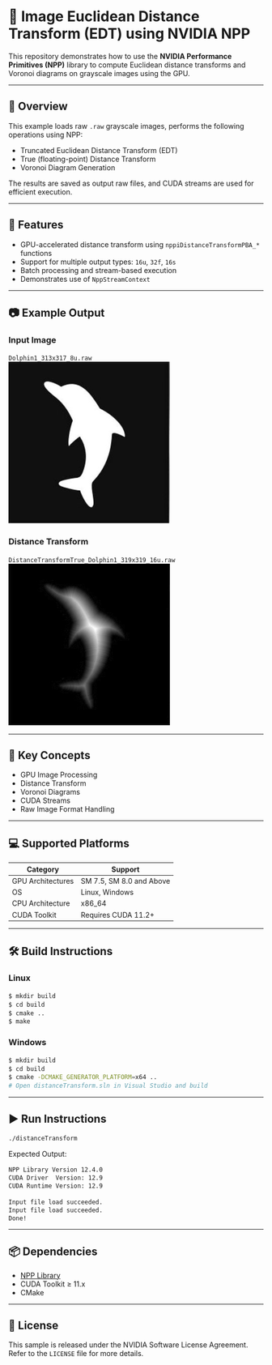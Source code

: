# 🧮 Image Euclidean Distance Transform (EDT) using NVIDIA NPP

This repository demonstrates how to use the **NVIDIA Performance Primitives (NPP)** library to compute Euclidean distance transforms and Voronoi diagrams on grayscale images using the GPU.

---

## 📌 Overview

This example loads raw `.raw` grayscale images, performs the following operations using NPP:

- Truncated Euclidean Distance Transform (EDT)
- True (floating-point) Distance Transform
- Voronoi Diagram Generation

The results are saved as output raw files, and CUDA streams are used for efficient execution.

---

## 🚀 Features

- GPU-accelerated distance transform using `nppiDistanceTransformPBA_*` functions
- Support for multiple output types: `16u`, `32f`, `16s`
- Batch processing and stream-based execution
- Demonstrates use of `NppStreamContext`

---

## 📷 Example Output

### Input Image  
`Dolphin1_313x317_8u.raw`  
![Input Image](/NPP/distanceTransform/dolphin1_Input_319x319_8u.jpg)

### Distance Transform  
`DistanceTransformTrue_Dolphin1_319x319_16u.raw`  
![Distance Transform](/NPP/distanceTransform/DistanceTransformTrue_Dolphin1_319x319_16u.jpg)

---

## 🧠 Key Concepts

- GPU Image Processing
- Distance Transform
- Voronoi Diagrams
- CUDA Streams
- Raw Image Format Handling

---

## 💻 Supported Platforms

| Category            | Support                                 |
|---------------------|------------------------------------------|
| GPU Architectures   | SM 7.5, SM 8.0 and Above                 |
| OS                  | Linux, Windows                           |
| CPU Architecture    | x86_64                                   |
| CUDA Toolkit        | Requires CUDA 11.2+                      |

---

## 🛠️ Build Instructions

### Linux
```bash
$ mkdir build
$ cd build
$ cmake ..
$ make
```

### Windows
```bash
$ mkdir build
$ cd build
$ cmake -DCMAKE_GENERATOR_PLATFORM=x64 ..
# Open distanceTransform.sln in Visual Studio and build
```

---

## ▶️ Run Instructions

```bash
./distanceTransform
```

Expected Output:
```
NPP Library Version 12.4.0
CUDA Driver  Version: 12.9
CUDA Runtime Version: 12.9

Input file load succeeded.
Input file load succeeded.
Done!

```

---

## 📦 Dependencies

- [NPP Library](https://docs.nvidia.com/cuda/npp/index.html)
- CUDA Toolkit ≥ 11.x
- CMake

---

## 🧾 License

This sample is released under the NVIDIA Software License Agreement. Refer to the `LICENSE` file for more details.